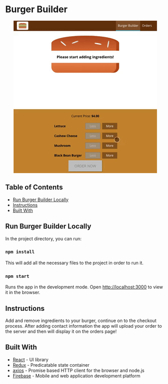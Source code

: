 # Burger Builder

<p align="center">
  <img alt="Burger Builder"src="https://raw.githubusercontent.com/JordyDominguez/burger-builder/master/src/assets/images/burger-builder.gif">
</p>

## Table of Contents
* [Run Burger Builder Locally](#run-burger-builder-locally)
* [Instructions](#instructions)
* [Built With](#built-with)

## Run Burger Builder Locally

In the project directory, you can run:

### `npm install`

This will add all the necessary files to the project in order to run it.

### `npm start`

Runs the app in the development mode.
Open [http://localhost:3000](http://localhost:3000) to view it in the browser.

## Instructions

Add and remove ingredients to your burger, continue on to the checkout process. After adding contact information the app will upload your order to the server and then will display it on the orders page!


## Built With

* [React](https://reactjs.org/) - UI library
* [Redux](https://redux.js.org/) - Predicatable state container
* [axios](https://github.com/axios/axios) - Promise based HTTP client for the browser and node.js
* [Firebase](https://firebase.google.com/) - Mobile and web application development platform



